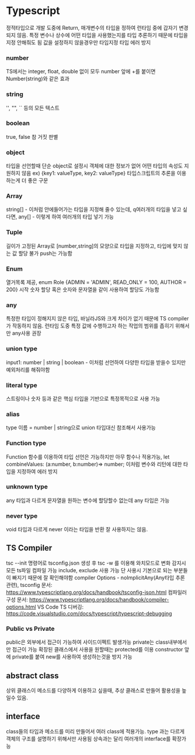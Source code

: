 # Typescript

정적타입으로 개발 도중에 Return, 매개변수의 타입을 정하여 런타임 중에 갑자기 변경되지 않음.
특정 변수나 상수에 어떤 타입을 사용했는지를 타입 추론하기 때문에 타입을 지정 안해줘도 됨
값을 설정하지 않을경우만 타입지정 타입 에러 방지

### number

TS에서는 integer, float, double 없이 모두 number
앞에 +를 붙이면 Number(string)와 같은 효과

### string

'', "", `` 등의 모든 텍스트

### boolean

true, false 참 거짓 판별

### object

타입을 선언할때 단순 object로 설정시 객체에 대한 정보가 없어 어떤 타입의 속성도 지원하지 않음
ex) {key1: valueType, key2: valueType}
타입스크립트의 추론을 이용하는게 더 좋은 구문

### Array

string[] - 이처럼 안에들어가는 타입을 지정해 줄수 있는데, q여러개의 타입을 넣고 싶다면,
any[] - 이렇게 하여 여러개의 타입 넣기 가능

### Tuple

길이가 고정된 Array로 [number,string]의 모양으로 타입을 지정하고, 타입에 맞지 않는 값 할당 불가 push는 가능함

### Enum

열거목록 제공, enum Role {ADMIN = 'ADMIN', READ_ONLY = 100, AUTHOR = 200} 시작 숫자 할당 혹은 숫자와 문자열을 같이 사용하여 할당도 가능함

### any

특정한 타입이 정해지지 않은 타입, 바닐라JS와 크게 차이가 없기 때문에 TS compiler가 작동하지 않음.
런타임 도중 특정 값에 수행하고자 하는 작업의 범위를 좁히기 위해서만 any사용 권장

### union type

input1: number | string | boolean - 이처럼 선언하여 다양한 타입을 받을수 있지만 예외처리를 해줘야함

### literal type

스트링이나 숫자 등과 같은 핵심 타입을 기반으로 특정목적으로 사용 가능

### alias

type 이름 = number | string으로 union 타입대신 참조해서 사용가능

### Function type

Function 함수를 이용하여 타입 선언은 가능하지만 아무 함수나 적용가능, let combineValues: (a:number, b:number)=> number; 이처럼 변수와 리턴에 대한 타입을 지정하여 에러 방지

### unknown type

any 타입과 다르게 문자열을 원하는 변수에 할당할수 없는데 any 타입은 가능

### never type

void 타입과 다르게 never 이라는 타입을 반환 잘 사용하지는 않음.

## TS Compiler

tsc --init 명령어로 tsconfig.json 생성 후 tsc -w 를 이용해 와치모드로 변화 감지시 모든 ts파일 컴파일 가능
include, exclude 사용 가능 단 사용시 기본으로 되는 부분들이 빠지기 때문에 잘 확인해야함
compiler Options - noImplicitAny(Any타입 추론 관련),
tsconfig 문서: https://www.typescriptlang.org/docs/handbook/tsconfig-json.html
컴파일러 구성 문서: https://www.typescriptlang.org/docs/handbook/compiler-options.html
VS Code TS 디버깅: https://code.visualstudio.com/docs/typescript/typescript-debugging

### Public vs Private

public은 외부에서 접근이 가능하여 사이드이펙트 발생가능
private는 class내부에서만 접근이 가능
확장된 클래스에서 사용을 원할때는 protected를 이용
constructor 앞에 private를 붙여 new를 사용하여 생성하는것을 방지 가능

## abstract class

상위 클래스이 메소드를 다양하게 이용하고 싶을때, 추상 클래스로 만들어 활용성을 높일수 있음.

## interface

class들의 타입과 메소드를 미리 만들어서 여러 class에 적용가능.
type 과는 다르게 객체의 구조를 설명하기 위해서만 사용됨
상속과는 달리 여러개의 interface를 확장가능
